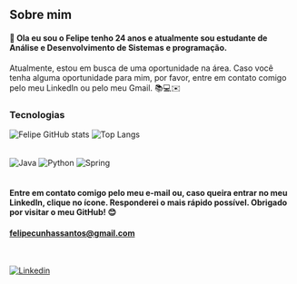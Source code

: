 ## Sobre mim 

#### 👋 Ola eu sou o Felipe tenho 24 anos e atualmente sou estudante de Análise e Desenvolvimento de Sistemas e programação. 
Atualmente, estou em busca de uma oportunidade na área. Caso você tenha alguma oportunidade para mim, por favor, entre em contato comigo pelo meu LinkedIn ou pelo meu Gmail. 📚💻✉️


 ### Tecnologias 

![Felipe GitHub stats](https://github-readme-stats.vercel.app/api?username=Fssantos1999&show_icons=true&theme=tokyonight)
![Top Langs](https://github-readme-stats.vercel.app/api/top-langs/?username=Fssantos1999&&hide_progress=false)
<div style="display: inline_block"><br/>

<img align="center" alt="Java" src="https://img.shields.io/badge/Java-ED8B00?style=for-the-badge&logo=openjdk&logoColor=black  " />
<img align="center" alt="Python" src="https://img.shields.io/badge/Python-3776AB?style=for-the-badge&logo=python&logoColor=yellow"/>
<img align="center" alt="Spring" src="https://img.shields.io/badge/Spring-6DB33F?style=for-the-badge&logo=spring&logoColor=white"/>



</div><br/>

#### Entre em contato comigo pelo meu e-mail ou, caso queira entrar no meu  LinkedIn, clique no ícone. Responderei o mais rápido possível. Obrigado por visitar o meu GitHub! 😊
 

#### felipecunhassantos@gmail.com 

<div> <br/>

[![Linkedin](https://img.shields.io/badge/LinkedIn-0077B5?style=for-the-badge&logo=linkedin&logoColor=white)](https://www.linkedin.com/in/felipecunhasantos9/)




